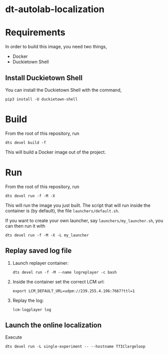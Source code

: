 # dt-autolab-localization

# Requirements

In order to build this image, you need two things,

- Docker
- Duckietown Shell

## Install Duckietown Shell

You can install the Duckietown Shell with the command,

```shell script
pip3 install -U duckietown-shell
```

# Build

From the root of this repository, run

```shell script
dts devel build -f
```

This will build a Docker image out of the project.


# Run

From the root of this repository, run

```shell script
dts devel run -f -M -X
```

This will run the image you just built. The script that will
run inside the container is (by default), the file 
`launchers/default.sh`.

If you want to create your own launcher, 
say `launchers/my_launcher.sh`, you can then run it with

```shell script
dts devel run -f -M -X -L my_launcher
```

## Replay saved log file

1. Launch replayer container:

    `dts devel run -f -M --name logreplayer -c bash`

1. Inside the container set the correct LCM url:

    `export LCM_DEFAULT_URL=udpm://239.255.4.196:7667?ttl=1`

1. Replay the log:

    `lcm-logplayer log`

## Launch the online localization

Execute

    dts devel run -L single-experiment -- --hostname TTIClargeloop
